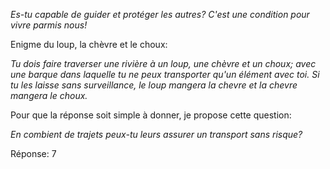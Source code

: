 *Es-tu capable de guider et protéger les autres? C'est une condition pour vivre parmis nous!*

Enigme du loup, la chèvre et le choux:

*Tu dois faire traverser une rivière à un loup, une chèvre et un choux; avec une barque dans laquelle tu ne peux transporter qu'un élément avec toi.
Si tu les laisse sans surveillance, le loup mangera la chevre et la chevre mangera le choux.*

Pour que la réponse soit simple à donner, je propose cette question:

*En combient de trajets peux-tu leurs assurer un transport sans risque?*

Réponse: 7

